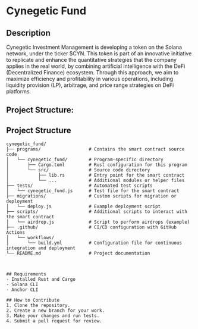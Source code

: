 # Cynegetic Fund

## Description
Cynegetic Investment Management is developing a token on the Solana network, under the ticker $CYN. This token is part of an innovative initiative to replicate and enhance the quantitative strategies that the company applies in the real world, by combining artificial intelligence with the DeFi (Decentralized Finance) ecosystem. Through this approach, we aim to maximize efficiency and profitability in various operations, including liquidity provision (LP), arbitrage, and price range strategies on DeFi platforms.

## Project Structure:

## Project Structure

```plaintext
cynegetic_fund/
├── programs/                  # Contains the smart contract source code
│   └── cynegetic_fund/        # Program-specific directory
│       ├── Cargo.toml         # Rust configuration for this program
│       └── src/               # Source code directory
│           ├── lib.rs         # Entry point for the smart contract
│           └── ...            # Additional modules or helper files
├── tests/                     # Automated test scripts
│   └── cynegetic_fund.js      # Test file for the smart contract
├── migrations/                # Custom scripts for migration or deployment
│   └── deploy.js              # Example deployment script
├── scripts/                   # Additional scripts to interact with the smart contract
│   └── airdrop.js             # Script to perform airdrops (example)
├── .github/                   # CI/CD configuration with GitHub Actions
│   └── workflows/             
│       └── build.yml          # Configuration file for continuous integration and deployment
└── README.md                  # Project documentation



## Requirements
- Installed Rust and Cargo
- Solana CLI
- Anchor CLI

## How to Contribute
1. Clone the repository.
2. Create a new branch for your work.
3. Make your changes and run tests.
4. Submit a pull request for review.

